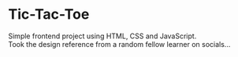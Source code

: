 # Tic-Tac-Toe
Simple frontend project using HTML, CSS and JavaScript. <br>
Took the design reference from a random fellow learner on socials...
